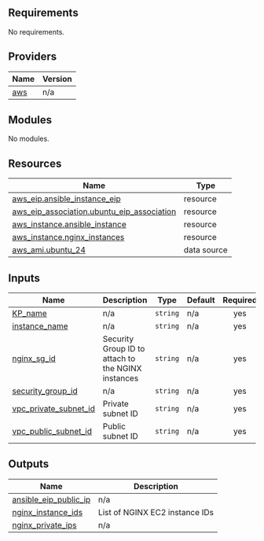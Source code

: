## Requirements

No requirements.

## Providers

| Name | Version |
|------|---------|
| <a name="provider_aws"></a> [aws](#provider\_aws) | n/a |

## Modules

No modules.

## Resources

| Name | Type |
|------|------|
| [aws_eip.ansible_instance_eip](https://registry.terraform.io/providers/hashicorp/aws/latest/docs/resources/eip) | resource |
| [aws_eip_association.ubuntu_eip_association](https://registry.terraform.io/providers/hashicorp/aws/latest/docs/resources/eip_association) | resource |
| [aws_instance.ansible_instance](https://registry.terraform.io/providers/hashicorp/aws/latest/docs/resources/instance) | resource |
| [aws_instance.nginx_instances](https://registry.terraform.io/providers/hashicorp/aws/latest/docs/resources/instance) | resource |
| [aws_ami.ubuntu_24](https://registry.terraform.io/providers/hashicorp/aws/latest/docs/data-sources/ami) | data source |

## Inputs

| Name | Description | Type | Default | Required |
|------|-------------|------|---------|:--------:|
| <a name="input_KP_name"></a> [KP\_name](#input\_KP\_name) | n/a | `string` | n/a | yes |
| <a name="input_instance_name"></a> [instance\_name](#input\_instance\_name) | n/a | `string` | n/a | yes |
| <a name="input_nginx_sg_id"></a> [nginx\_sg\_id](#input\_nginx\_sg\_id) | Security Group ID to attach to the NGINX instances | `string` | n/a | yes |
| <a name="input_security_group_id"></a> [security\_group\_id](#input\_security\_group\_id) | n/a | `string` | n/a | yes |
| <a name="input_vpc_private_subnet_id"></a> [vpc\_private\_subnet\_id](#input\_vpc\_private\_subnet\_id) | Private subnet ID | `string` | n/a | yes |
| <a name="input_vpc_public_subnet_id"></a> [vpc\_public\_subnet\_id](#input\_vpc\_public\_subnet\_id) | Public subnet ID | `string` | n/a | yes |

## Outputs

| Name | Description |
|------|-------------|
| <a name="output_ansible_eip_public_ip"></a> [ansible\_eip\_public\_ip](#output\_ansible\_eip\_public\_ip) | n/a |
| <a name="output_nginx_instance_ids"></a> [nginx\_instance\_ids](#output\_nginx\_instance\_ids) | List of NGINX EC2 instance IDs |
| <a name="output_nginx_private_ips"></a> [nginx\_private\_ips](#output\_nginx\_private\_ips) | n/a |
